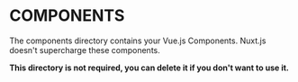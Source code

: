 # COMPONENTS

The components directory contains your Vue.js Components.
Nuxt.js doesn't supercharge these components.

**This directory is not required, you can delete it if you don't want to use it.**